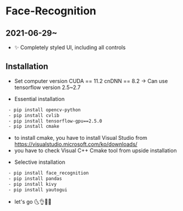 # Face-Recognition

## 2021-06-29~

- ✨ Completely styled UI, including all controls

## Installation
- Set computer version
CUDA == 11.2
cnDNN == 8.2
-> Can use tensorflow version 2.5~2.7

- Essential installation
```sh
 - pip install opencv-python
 - pip install cvlib
 - pip install tensorflow-gpu==2.5.0
 - pip install cmake
```
+ to install cmake, you have to install Visual Studio from https://visualstudio.microsoft.com/ko/downloads/
+ you have to check Visual C++ Cmake tool from upside installation

- Selective installation
```sh
 - pip install face_recognition
 - pip install pandas
 - pip install kivy
 - pip install yautogui
```

* let's go
🌜👌👨‍🎨 
